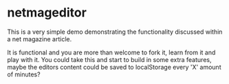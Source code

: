 # netmageditor

This is a very simple demo demonstrating the functionality discussed within a net magazine article. 

It is functional and you are more than welcome to fork it, learn from it and play with it. You could take this and start to build in some extra features, maybe the editors content could be saved to localStorage every 'X' amount of minutes?